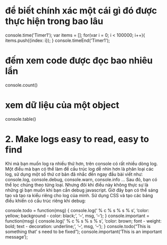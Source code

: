 # để biết chính xác một cái gì đó được thực hiện trong bao lâu
console.time('Timer1');
var items = [];
for(var i = 0; i < 100000; i++){
   items.push({index: i});
}
console.timeEnd('Timer1');
# đếm xem code được đọc bao nhiêu lần
console.count()
# xem dữ liệu của một object 
console.table()
# 2. Make logs easy to read, easy to find
Khi mà bạn muốn log ra nhiều thứ hơn, trên console có rất nhiều dòng log. Một điều mà bạn có thể làm để cấu trúc log dễ nhìn hơn là phân loại các log, sử dụng một số thứ cơ bản đã nhắc đến ngay đầu bài viết như: console.log, console.debug, console.warn, console.info ... Sau đó, bạn có thể lọc chúng theo từng loại. Nhưng đôi khi điều này không thực sự là những gì bạn muốn khi bạn cần debug javascript. Giờ đây bạn có thể sáng tạo và tạo ra kiểu riêng cho log của mình. Sử dụng CSS và tạo các bảng điều khiển có cấu trúc riêng khi debug:

console.todo = function(msg) {
  console.log(‘ % c % s % s % s‘, ‘color: yellow; background - color: black;’, ‘–‘, msg, ‘–‘);
}
console.important = function(msg) {
  console.log(‘ % c % s % s % s’, ‘color: brown; font - weight: bold; text - decoration: underline;’,     ‘–‘, msg, ‘–‘);
}
console.todo(“This is something that’ s need to be fixed”);
console.important(‘This is an important message’);